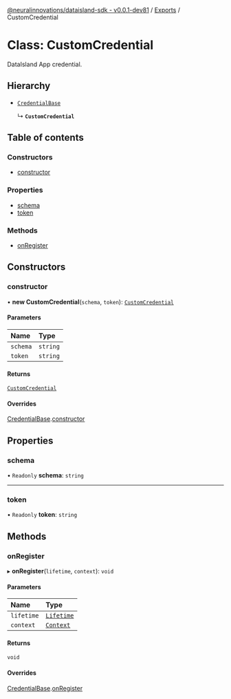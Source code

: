 [@neuralinnovations/dataisland-sdk - v0.0.1-dev81](../../README.md) / [Exports](../modules.md) / CustomCredential

# Class: CustomCredential

DataIsland App credential.

## Hierarchy

- [`CredentialBase`](CredentialBase.md)

  ↳ **`CustomCredential`**

## Table of contents

### Constructors

- [constructor](CustomCredential.md#constructor)

### Properties

- [schema](CustomCredential.md#schema)
- [token](CustomCredential.md#token)

### Methods

- [onRegister](CustomCredential.md#onregister)

## Constructors

### constructor

• **new CustomCredential**(`schema`, `token`): [`CustomCredential`](CustomCredential.md)

#### Parameters

| Name | Type |
| :------ | :------ |
| `schema` | `string` |
| `token` | `string` |

#### Returns

[`CustomCredential`](CustomCredential.md)

#### Overrides

[CredentialBase](CredentialBase.md).[constructor](CredentialBase.md#constructor)

## Properties

### schema

• `Readonly` **schema**: `string`

___

### token

• `Readonly` **token**: `string`

## Methods

### onRegister

▸ **onRegister**(`lifetime`, `context`): `void`

#### Parameters

| Name | Type |
| :------ | :------ |
| `lifetime` | [`Lifetime`](Lifetime.md) |
| `context` | [`Context`](Context.md) |

#### Returns

`void`

#### Overrides

[CredentialBase](CredentialBase.md).[onRegister](CredentialBase.md#onregister)
